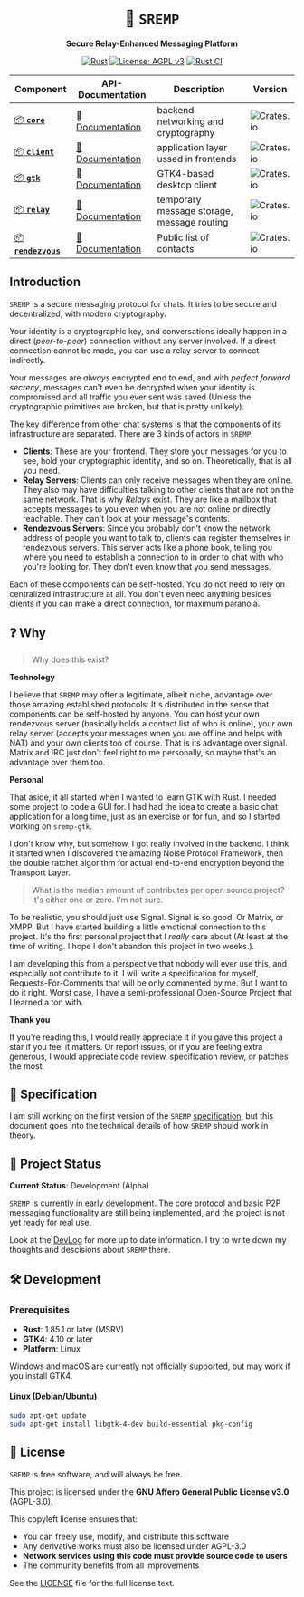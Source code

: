 <div align="center">

# 🦀 `SREMP`

**Secure Relay-Enhanced Messaging Platform**

[![Rust](https://img.shields.io/badge/language-Rust-orange.svg)](https://www.rust-lang.org/)
[![License: AGPL v3](https://img.shields.io/badge/License-AGPL_v3-blue.svg)](https://www.gnu.org/licenses/agpl-3.0)
[![Rust CI](https://github.com/PlexSheep/sremp/actions/workflows/cargo.yaml/badge.svg)](https://github.com/PlexSheep/sremp/actions/workflows/cargo.yaml)

| Component                                                         | API-Documentation                                    | Description                                | Version                                                        |
| ----------------------------------------------------------------- | ---------------------------------------------------- | ------------------------------------------ | -------------------------------------------------------------- |
| [📦 **`core`** ](https://crates.io/crates/sremp-core)             | [📖 Documentation](https://docs.rs/sremp-core)       | backend, networking and cryptography       | ![Crates.io](https://img.shields.io/crates/v/sremp-core)       |
| [📦 **`client`** ](https://crates.io/crates/sremp-client)         | [📖 Documentation](https://docs.rs/sremp-client)     | application layer ussed in frontends       | ![Crates.io](https://img.shields.io/crates/v/sremp-client)     |
| [📦 **`gtk`**](https://crates.io/crates/sremp-gtk)                | [📖 Documentation](https://docs.rs/sremp-gtk)        | GTK4-based desktop client                  | ![Crates.io](https://img.shields.io/crates/v/sremp-gtk)        |
| [📦 **`relay`** ](https://crates.io/crates/sremp-relay)           | [📖 Documentation](https://docs.rs/sremp-relay)      | temporary message storage, message routing | ![Crates.io](https://img.shields.io/crates/v/sremp-relay)      |
| [📦 **`rendezvous`** ](https://crates.io/crates/sremp-rendezvous) | [📖 Documentation](https://docs.rs/sremp-rendezvous) | Public list of contacts                    | ![Crates.io](https://img.shields.io/crates/v/sremp-rendezvous) |

</div>

## Introduction

`SREMP` is a secure messaging protocol for chats. It tries to be secure and
decentralized, with modern cryptography.

Your identity is a cryptographic key, and conversations ideally happen in a
direct (_peer-to-peer_) connection without any server involved. If a direct
connection cannot be made, you can use a relay server to connect indirectly.

Your messages are _always_ encrypted end to end, and with
_perfect forward secrecy_, messages can't even be decrypted when your identity
is compromised and all traffic you ever sent was saved (Unless the cryptographic
primitives are broken, but that is pretty unlikely).

The key difference from other chat systems is that the
components of its infrastructure are separated. There are 3 kinds of actors in
`SREMP`:

- **Clients**: These are your frontend. They store your messages for you
  to see, hold your cryptographic identity, and so on. Theoretically, that is
  all you need.
- **Relay Servers**: Clients can only receive messages when they are online. They also
  may have difficulties talking to other clients that are not on the same network.
  That is why _Relays_ exist. They are like a mailbox that accepts messages to
  you even when you are not online or directly reachable. They can't look at
  your message's contents.
- **Rendezvous Servers**: Since you probably don't know the network address of
  people you want to talk to, clients can register themselves in rendezvous
  servers. This server acts like a phone book, telling you where you need to
  establish a connection to in order to chat with who you're looking for. They
  don't even know that you send messages.

Each of these components can be self-hosted. You do not need to rely on
centralized infrastructure at all. You don't even need anything besides
clients if you can make a direct connection, for maximum paranoia.

## ❓ Why

> Why does this exist?

**Technology**

I believe that `SREMP` may offer a legitimate, albeit niche, advantage over
those amazing established protocols: It's distributed in the sense that
components can be self-hosted by anyone. You can host your own rendezvous
server (basically holds a contact list of who is online), your own relay server
(accepts your messages when you are offline and helps with NAT) and your own
clients too of course. That is its advantage over signal. Matrix and IRC just
don't feel right to me personally, so maybe that's an advantage over them too.

**Personal**

That aside, it all started when I wanted to learn GTK with Rust. I needed some project to
code a GUI for. I had had the idea to create a basic chat application for a long
time, just as an exercise or for fun, and so I started working on `sremp-gtk`.

I don't know why, but somehow, I got really involved in the backend. I think it
started when I discovered the amazing Noise Protocol Framework, then the double
ratchet algorithm for actual end-to-end encryption beyond the Transport Layer.

> What is the median amount of contributes per open source project? It's either one or zero. I'm not sure.

To be realistic, you should just use Signal. Signal is so good. Or Matrix, or
XMPP. But I have started building a little emotional connection to this
project. It's the first personal project that I _really_ care about (At least at
the time of writing. I hope I don't abandon this project in two weeks.).

I am developing this from a perspective that nobody will ever use this, and
especially not contribute to it. I will write a specification for myself,
Requests-For-Comments that will be only commented by me. But I want to do
it right. Worst case, I have a semi-professional Open-Source Project that
I learned a ton with.

**Thank you**

If you're reading this, I would really appreciate it if you gave this project
a star if you feel it matters. Or report issues, or if you are feeling extra
generous, I would appreciate code review, specification review, or patches the
most.

## 📖 Specification

I am still working on the first version of the `SREMP`
[specification](./docs/specification.md), but this document goes into the
technical details of how `SREMP` should work in theory.

## 🚧 Project Status

**Current Status**: Development (Alpha)

`SREMP` is currently in early development. The core protocol and basic P2P messaging
functionality are still being implemented, and the project is not yet ready
for real use.

Look at the [DevLog](./docs/devlog.md) for more up to date information. I try to
write down my thoughts and descisions about `SREMP` there.

## 🛠️ Development

### Prerequisites

- **Rust**: 1.85.1 or later (MSRV)
- **GTK4**: 4.10 or later
- **Platform**: Linux

Windows and macOS are currently not officially supported, but may work if you
install GTK4.

#### Linux (Debian/Ubuntu)

```bash
sudo apt-get update
sudo apt-get install libgtk-4-dev build-essential pkg-config
```

## 📜 License

`SREMP` is free software, and will always be free.

This project is licensed under the **GNU Affero General Public License v3.0** (AGPL-3.0).

This copyleft license ensures that:

- You can freely use, modify, and distribute this software
- Any derivative works must also be licensed under AGPL-3.0
- **Network services using this code must provide source code to users**
- The community benefits from all improvements

See the [LICENSE](LICENSE) file for the full license text.

